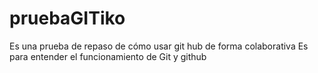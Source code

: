 # pruebaGITiko
Es una prueba de repaso de cómo usar git hub de forma colaborativa
Es para entender el funcionamiento de Git y github
